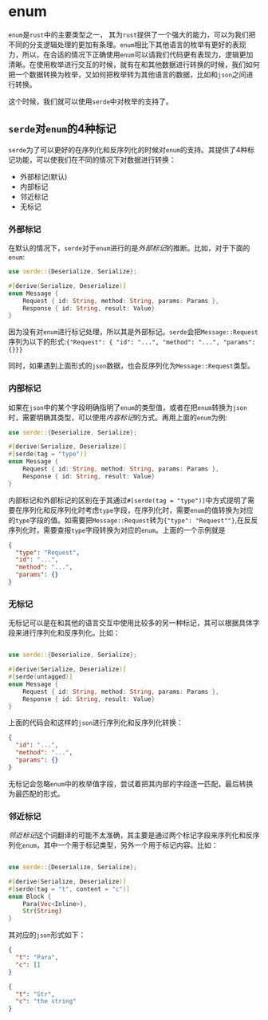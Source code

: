 # enum

`enum`是`rust`中的主要类型之一， 其为`rust`提供了一个强大的能力，可以为我们把不同的分支逻辑处理的更加有条理。`enum`相比下其他语言的枚举有更好的表现力，所以，在合适的情况下正确使用`enum`可以请我们代码更有表现力，逻辑更加清晰。在使用枚举进行交互的时候，就有在和其他数据进行转换的时候，我们如何把一个数据转换为枚举，又如何把枚举转为其他语言的数据，比如和`json`之间进行转换。

这个时候，我们就可以使用`serde`中对枚举的支持了。

## `serde`对`enum`的4种标记

`serde`为了可以更好的在序列化和反序列化的时候对`enum`的支持。其提供了4种标记功能，可以使我们在不同的情况下对数据进行转换：

- 外部标记(默认)
- 内部标记
- 邻近标记
- 无标记

### 外部标记

在默认的情况下，`serde`对于`enum`进行的是*外部标记*的推断。比如，对于下面的`enum`:

```rust
use serde::{Deserialize, Serialize};

#[derive(Serialize, Deserialize)]
enum Message {
    Request { id: String, method: String, params: Params },
    Response { id: String, result: Value}
}
```

因为没有对`enum`进行标记处理，所以其是外部标记。`serde`会把`Message::Request`序列为以下的形式:`{"Request": { "id": "...", "method": "...", "params": {}}}`

同时，如果遇到上面形式的`json`数据，也会反序列化为`Message::Request`类型。

### 内部标记

如果在`json`中的某个字段明确指明了`enum`的类型值，或者在把`enum`转换为`json`时，需要明确其类型，可以使用*内容标记*的方式。再用上面的`enum`为例:

```rust
use serde::{Deserialize, Serialize};

#[derive(Serialize, Deserialize)]
#[serde(tag = "type")]
enum Message {
    Request { id: String, method: String, params: Params },
    Response { id: String, result: Value}
}
```

内部标记和外部标记的区别在于其通过`#[serde(tag = "type")]`中方式提明了需要在序列化和反序列化时考虑`type`字段，在序列化时，需要`enum`的值转换为对应的`type`字段的值。如需要把`Message::Request`转为`{"type": "Request""}`,在反反序列化时，需要查报`type`字段转换为对应的`enum`。上面的一个示例就是

```json
{
  "type": "Request",
  "id": "...",
  "method": "...",
  "params": {}
}
```

### 无标记

无标记可以是在和其他的语言交互中使用比较多的另一种标记，其可以根据具体字段来进行序列化和反序列化。比如：

```rust

use serde::{Deserialize, Serialize};

#[derive(Serialize, Deserialize)]
#[serde(untagged)]
enum Message {
    Request { id: String, method: String, params: Params },
    Response { id: String, result: Value}
}
```

上面的代码会和这样的`json`进行序列化和反序列化转换：

```json
{
  "id": "...",
  "method": "...",
  "params": {}
}
```

无标记会忽略`enum`中的枚举值字段，尝试着把其内部的字段逐一匹配，最后转换为最匹配的形式。

### 邻近标记

*邻近标记*这个词翻译的可能不太准确，其主要是通过两个标记字段来序列化和反序列化`enum`，其中一个用于标记类型，另外一个用于标记内容。比如：

```rust

use serde::{Deserialize, Serialize};

#[derive(Serialize, Deserialize)]
#[serde(tag = "t", content = "c")]
enum Block {
    Para(Vec<Inline>),
    Str(String)
}
```

其对应的`json`形式如下：

```json
{
  "t": "Para",
  "c": []
}
```
```json
{
  "t": "Str",
  "c": "the string"
}
```
